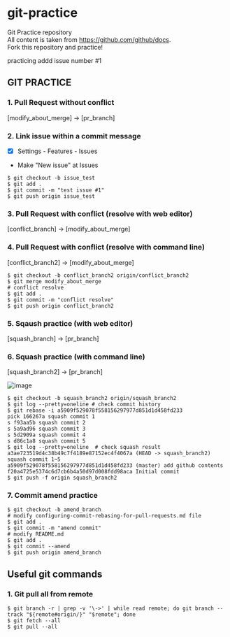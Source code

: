# git-practice
Git Practice repository  
All content is taken from https://github.com/github/docs.  
Fork this repository and practice!  

practicing
addd issue number #1

## GIT PRACTICE
### 1. Pull Request without conflict  
[modify_about_merge] -> [pr_branch]  

### 2. Link issue within a commit message 
- [X] Settings - Features - Issues
- Make "New issue" at Issues
```
$ git checkout -b issue_test
$ git add .
$ git commit -m "test issue #1"
$ git push origin issue_test
```

### 3. Pull Request with conflict (resolve with web editor)  
[conflict_branch] -> [modify_about_merge]  

### 4. Pull Request with conflict (resolve with command line)  
[conflict_branch2] -> [modify_about_merge]  
```
$ git checkout -b conflict_branch2 origin/conflict_branch2
$ git merge modify_about_merge
# conflict resolve
$ git add .
$ git commit -m "conflict resolve"
$ git push origin conflict_branch2
```

### 5. Sqaush practice (with web editor)  
[squash_branch] -> [pr_branch]  

### 6. Squash practice (with command line)  
[squash_branch2] -> [pr_branch]  

![image](https://user-images.githubusercontent.com/10149398/128968477-0f2bdc45-b879-43ee-ac28-2f07f4797fb0.png)
```
$ git checkout -b squash_branch2 origin/squash_branch2
$ git log --pretty=oneline # check commit history
$ git rebase -i a5909f529078f558156297977d851d1d458fd233
pick 166267a squash commit 1
s f93aa5b squash commit 2
s 5a9ad96 squash commit 3
s 5d2909a squash commit 4
s d86c1a8 squash commit 5
$ git log --pretty=oneline  # check squash result
a3ae723519d4c38b49c7f4189e87152ec4f4067a (HEAD -> squash_branch2) squash commit 1~5
a5909f529078f558156297977d851d1d458fd233 (master) add github contents
f20a4725e5374c6d7cb6b4a50d97d008fdd98aca Initial commit
$ git push -f origin squash_branch2
```

### 7. Commit amend practice
```
$ git checkout -b amend_branch
# modify configuring-commit-rebasing-for-pull-requests.md file
$ git add .
$ git commit -m "amend commit"
# modify README.md
$ git add .
$ git commit --amend
$ git push origin amend_branch
```

## Useful git commands  
### 1. Git pull all from remote  
```
$ git branch -r | grep -v '\->' | while read remote; do git branch --track "${remote#origin/}" "$remote"; done
$ git fetch --all
$ git pull --all
```
